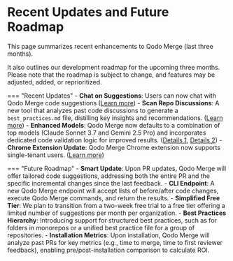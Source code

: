 # Recent Updates and Future Roadmap

This page summarizes recent enhancements to Qodo Merge (last three months).

It also outlines our development roadmap for the upcoming three months. Please note that the roadmap is subject to change, and features may be adjusted, added, or reprioritized.

=== "Recent Updates"
    - **Chat on Suggestions**:  Users can now chat with Qodo Merge code suggestions ([Learn more](https://qodo-merge-docs.qodo.ai/tools/improve/#chat-on-code-suggestions))
    - **Scan Repo Discussions**: A new tool that analyzes past code discussions to generate a `best_practices.md` file, distilling key insights and recommendations. ([Learn more](https://qodo-merge-docs.qodo.ai/tools/scan_repo_discussions/))
    - **Enhanced Models**: Qodo Merge now defaults to a combination of top models (Claude Sonnet 3.7 and Gemini 2.5 Pro) and incorporates dedicated code validation logic for improved results. ([Details 1](https://qodo-merge-docs.qodo.ai/usage-guide/qodo_merge_models/), [Details 2](https://qodo-merge-docs.qodo.ai/core-abilities/code_validation/))
    - **Chrome Extension Update**: Qodo Merge Chrome extension now supports single-tenant users. ([Learn more](https://qodo-merge-docs.qodo.ai/chrome-extension/options/#configuration-options/))

=== "Future Roadmap"
    - **Smart Update**: Upon PR updates, Qodo Merge will offer tailored code suggestions, addressing both the entire PR and the specific incremental changes since the last feedback.
    - **CLI Endpoint**: A new Qodo Merge endpoint will accept lists of before/after code changes, execute Qodo Merge commands, and return the results.
    - **Simplified Free Tier**: We plan to transition from a two-week free trial to a free tier offering a limited number of suggestions per month per organization.
    - **Best Practices Hierarchy**: Introducing support for structured best practices, such as for folders in monorepos or a unified best practice file for a group of repositories.
    - **Installation Metrics**: Upon installation, Qodo Merge will analyze past PRs for key metrics (e.g., time to merge, time to first reviewer feedback), enabling pre/post-installation comparison to calculate ROI.